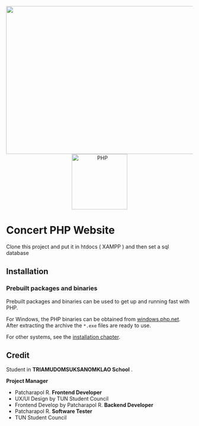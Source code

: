 <div align="center">
    <img src="https://github.com/idkbreh/ConcertPHP/assets/93085924/65acc67e-1dfa-4ef9-98cf-2f78152bbcc3" width="600" height="400">
</div>

<div align="center">
    <a href="https://github.com/idkbreh/ConcertPHP">
        <img alt="PHP" src="https://www.php.net/images/logos/new-php-logo.svg" width="150">
    </a>
</div>

# Concert PHP Website 

Clone this project and put it in htdocs ( XAMPP ) and then set a sql database 

## Installation

### Prebuilt packages and binaries

Prebuilt packages and binaries can be used to get up and running fast with PHP.

For Windows, the PHP binaries can be obtained from
[windows.php.net](https://windows.php.net). After extracting the archive the
`*.exe` files are ready to use.

For other systems, see the [installation chapter](https://www.php.net/install).

## Credit
Student in **TRIAMUDOMSUKSANOMKLAO School** . 

**Project Manager** 
- Patcharapol R.
**Frontend Developer**
- UX/UI Design by TUN Student Council 
- Frontend Develop by Patcharapol R.
**Backend Developer**
- Patcharapol R.
**Software Tester**
- TUN Student Council
